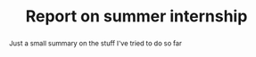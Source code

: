 ---
title: Report on summer internship
exports:
  - format: pdf
    template: plain_latex_book
    output: exports/report.pdf
    articles:
      - br_failure_forpdf.ipynb
      - symbolics_redfield_forpdf.ipynb
      - Hamiltonian_simulation_forpdf.ipynb
      - f_noise.ipynb
abstract: |
  Just a small summary on the stuff I've tried to do so far
---